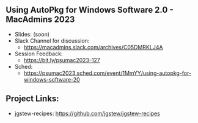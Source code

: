 ## Using AutoPkg for Windows Software 2.0 - MacAdmins 2023

- Slides: (soon)
- Slack Channel for discussion:
  - https://macadmins.slack.com/archives/C05DMRKLJ4A 
- Session Feedback:
  - https://bit.ly/psumac2023-127
- Sched:
  - https://psumac2023.sched.com/event/1MmYY/using-autopkg-for-windows-software-20


## Project Links:

- jgstew-recipes: https://github.com/jgstew/jgstew-recipes
